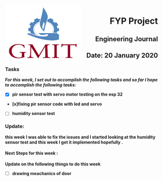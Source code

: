 <img align="left" width="250" height="200" src="/gmit.png">

<h1 align="right"><b>FYP Project</h1>
<h2 align="right">Engineering Journal</h2>
<h2 align="right">Date: 20 January 2020</h2>

### Tasks
 *For this week, I set out to accomplish the following tasks and so far I hope to accomplish the following tasks:*
 

- [x] pir sensor test with servo motor  testing on the esp 32
- [x]fixing pir sensor code with led and servo 
- [ ] humidity sensor test



 

<p></p>
<p></p>

### Update:
<p> this week I was able to fix the issues and I started looking at the humidity sensor test and this week I get it implemented hopefully . 
 </p>

#### Next Steps for this week :

<p>Update on the following things to do this week</p>

- [ ] drawing meachanics of door
